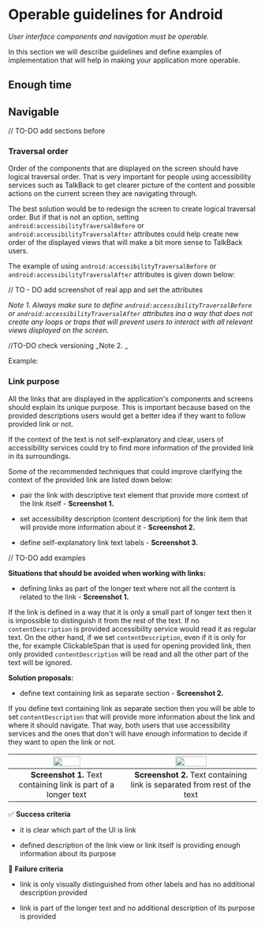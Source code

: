 # Operable guidelines for Android 

_User interface components and navigation must be operable._

In this section we will describe guidelines and define examples of implementation that will help in making your application more operable. 

## Enough time



## Navigable 

// TO-DO add sections before 

### Traversal order 

Order of the components that are displayed on the screen should have logical traversal order. That is very important for people using accessibility services such as TalkBack to get clearer picture of the content and possible actions on the current screen they are navigating through.

The best solution would be to redesign the screen to create logical traversal order. But if that is not an option, setting `android:accessibilityTraversalBefore` or `android:accessibilityTraversalAfter` attributes could help create new order of the displayed views that will make a bit more sense to TalkBack users.

The example of using `android:accessibilityTraversalBefore` or `android:accessibilityTraversalAfter` attributes is given down below:

// TO - DO add screenshot of real app and set the attributes 

_Note 1. Always make sure to define `android:accessibilityTraversalBefore` or `android:accessibilityTraversalAfter` attributes ina a way that does not create any loops or traps that will prevent users to interact with all relevant views displayed on the screen._

//TO-DO check versioning
_Note 2. _ 

Example: 



### Link purpose 

All the links that are displayed in the application's components and screens should explain its unique purpose. This is important because based on the provided descriptions users would get a better idea if they want to follow provided link or not. 

If the context of the text is not self-explanatory and clear, users of accessibility services could try to find more information of the provided link in its surroundings. 

Some of the recommended techniques that could improve clarifying the context of the provided link are listed down below: 

- pair the link with descriptive text element that provide more context of the link itself - **Screenshot 1.**

- set accessibility description (content description) for the link item that will provide more information about it - **Screenshot 2.**

- define self-explanatory link text labels - **Screenshot 3.** 

// TO-DO add examples

**Situations that should be avoided when working with links:**

- defining links as part of the longer text where not all the content is related to the link - **Screenshot 1.** 

If the link is defined in a way that it is only a small part of longer text then it is impossible to distinguish it from the rest of the text. If no `contentDescription` is provided accessibility service would read it as regular text. On the other hand, if we set `contentDescription`, even if it is only for the, for example ClickableSpan that is used for opening provided link, then only provided `contentDescription` will be read and all the other part of the text will be ignored.  

**Solution proposals:**

- define text containing link as separate section - **Screenshot 2.**

If you define text containing link as separate section then you will be able to set `contentDescription` that will provide more information about the link and where it should navigate. That way, both users that use accessibility services and the ones that don't will have enough information to decide if they want to open the link or not.

| <img src="https://imgur.com/b833Hol.png" width="50%"> | <img src="https://imgur.com/D5HageW.png" width="50%"> |
|:--:|:--:|
| **Screenshot 1.** Text containing link is part of a longer text | **Screenshot 2.** Text containing link is separated from rest of the text |

:white_check_mark: **Success criteria**

- it is clear which part of the UI is link

- defined description of the link view or link itself is providing enough information about its purpose

:no_entry_sign: **Failure criteria**

- link is only visually distinguished from other labels and has no additional description provided

- link is part of the longer text and no additional description of its purpose is provided









